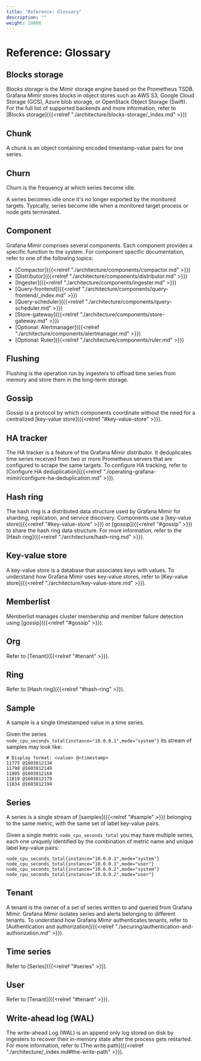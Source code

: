 ```yaml
---
title: "Reference: Glossary"
description: ""
weight: 10000
---
```


# Reference: Glossary

## Blocks storage

Blocks storage is the Mimir storage engine based on the Prometheus TSDB.
Grafana Mimir stores blocks in object stores such as AWS S3, Google Cloud Storage (GCS), Azure blob storage, or OpenStack Object Storage (Swift).
For the full list of supported backends and more information, refer to [Blocks storage]({{<relref "./architecture/blocks-storage/_index.md" >}})

## Chunk

A chunk is an object containing encoded timestamp-value pairs for one series.

## Churn

Churn is the frequency at which series become idle.

A series becomes idle once it's no longer exported by the monitored targets.
Typically, series become idle when a monitored target process or node gets terminated.

## Component

Grafana Mimir comprises several components.
Each component provides a specific function to the system.
For component specific documentation, refer to one of the following topics:

- [Compactor]({{<relref "./architecture/components/compactor.md" >}})
- [Distributor]({{<relref "./architecture/components/distributor.md" >}})
- [Ingester]({{<relref "./architecture/components/ingester.md" >}})
- [Query-frontend]({{<relref "./architecture/components/query-frontend/_index.md" >}})
- [Query-scheduler]({{<relref "./architecture/components/query-scheduler.md" >}})
- [Store-gateway]({{<relref "./architecture/components/store-gateway.md" >}})
- [Optional: Alertmanager]({{<relref "./architecture/components/alertmanager.md" >}})
- [Optional: Ruler]({{<relref "./architecture/components/ruler.md" >}})

## Flushing

Flushing is the operation run by ingesters to offload time series from memory and store them in the long-term storage.

## Gossip

Gossip is a protocol by which components coordinate without the need for a centralized [key-value store]({{<relref "#key-value-store" >}}).

## HA tracker

The HA tracker is a feature of the Grafana Mimir distributor.
It deduplicates time series received from two or more Prometheus servers that are configured to scrape the same targets.
To configure HA tracking, refer to [Configure HA deduplication]({{<relref "./operating-grafana-mimir/configure-ha-deduplication.md" >}}).

## Hash ring

The hash ring is a distributed data structure used by Grafana Mimir for sharding, replication, and service discovery.
Components use a [key-value store]({{<relref "#key-value-store" >}}) or [gossip]({{<relref "#gossip" >}}) to share the hash ring data structure.
For more information, refer to the [Hash ring]({{<relref "./architecture/hash-ring.md" >}}).

## Key-value store

A key-value store is a database that associates keys with values.
To understand how Grafana Mimir uses key-value stores, refer to [Key-value store]({{<relref "./architecture/key-value-store.md" >}}).

## Memberlist

Memberlist manages cluster membership and member failure detection using [gossip]({{<relref "#gossip" >}}).

## Org

Refer to [Tenant]({{<relref "#tenant" >}}).

## Ring

Refer to [Hash ring]({{<relref "#hash-ring" >}}).

## Sample

A sample is a single timestamped value in a time series.

Given the series `node_cpu_seconds_total{instance="10.0.0.1",mode="system"}` its stream of samples may look like:

```
# Display format: <value> @<timestamp>
11775 @1603812134
11790 @1603812149
11805 @1603812164
11819 @1603812179
11834 @1603812194
```

## Series

A series is a single stream of [samples]({{<relref "#sample" >}}) belonging to the same metric, with the same set of label key-value pairs.

Given a single metric `node_cpu_seconds_total` you may have multiple series, each one uniquely identified by the combination of metric name and unique label key-value pairs:

```
node_cpu_seconds_total{instance="10.0.0.1",mode="system"}
node_cpu_seconds_total{instance="10.0.0.1",mode="user"}
node_cpu_seconds_total{instance="10.0.0.2",mode="system"}
node_cpu_seconds_total{instance="10.0.0.2",mode="user"}
```

## Tenant

A tenant is the owner of a set of series written to and queried from Grafana Mimir.
Grafana Mimir isolates series and alerts belonging to different tenants.
To understand how Grafana Mimir authenticates tenants, refer to [Authentication and authorization]({{<relref "./securing/authentication-and-authorization.md" >}}).

## Time series

Refer to [Series]({{<relref "#series" >}}).

## User

Refer to [Tenant]({{<relref "#tenant" >}}).

## Write-ahead log (WAL)

The write-ahead Log (WAL) is an append only log stored on disk by ingesters to recover their in-memory state after the process gets restarted.
For more information, refer to [The write path]({{<relref "./architecture/_index.md#the-write-path" >}}).

